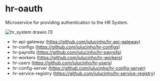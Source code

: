 # hr-oauth
Microservice for providing authentication to the HR System.

![hr_system drawio (1)](https://user-images.githubusercontent.com/60593328/147387017-95f06dec-631e-40bb-8a3e-e3cd0bae5e82.png)

- hr-api-gateway (https://github.com/julucinho/hr-api-gateway)
- hr-configs (https://github.com/julucinho/hr-configs)
- hr-payrolls (https://github.com/julucinho/hr-payrolls)
- hr-workers (https://github.com/julucinho/hr-workers)
- hr-users (https://github.com/julucinho/hr-users)
- hr-config-server (https://github.com/julucinho/hr-config-server)
- hr-service-registry (https://github.com/julucinho/hr-service-registry)
